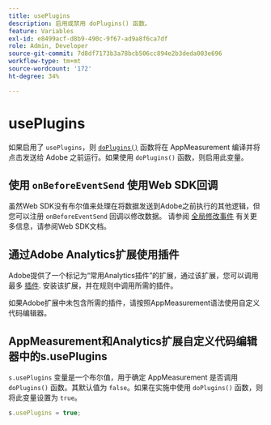 ```yaml
---
title: usePlugins
description: 启用或禁用 doPlugins() 函数。
feature: Variables
exl-id: e8499acf-d8b9-490c-9f67-ad9a8f6ca7df
role: Admin, Developer
source-git-commit: 7d8df7173b3a78bcb506cc894e2b3deda003e696
workflow-type: tm+mt
source-wordcount: '172'
ht-degree: 34%

---
```


# usePlugins

如果启用了 `usePlugins`，则 [`doPlugins()`](../functions/doplugins.md) 函数将在 AppMeasurement 编译并将点击发送给 Adobe 之前运行。如果使用 `doPlugins()` 函数，则启用此变量。

## 使用 `onBeforeEventSend` 使用Web SDK回调

虽然Web SDK没有布尔值来处理在将数据发送到Adobe之前执行的其他逻辑，但您可以注册 `onBeforeEventSend` 回调以修改数据。 请参阅 [全局修改事件](https://experienceleague.adobe.com/docs/experience-platform/edge/fundamentals/tracking-events.html#modifying-events-globally) 有关更多信息，请参阅Web SDK文档。

## 通过Adobe Analytics扩展使用插件

Adobe提供了一个标记为“常用Analytics插件”的扩展，通过该扩展，您可以调用最多 [插件](../plugins/impl-plugins.md). 安装该扩展，并在规则中调用所需的插件。

如果Adobe扩展中未包含所需的插件，请按照AppMeasurement语法使用自定义代码编辑器。

## AppMeasurement和Analytics扩展自定义代码编辑器中的s.usePlugins

`s.usePlugins` 变量是一个布尔值，用于确定 AppMeasurement 是否调用 `doPlugins()` 函数。其默认值为 `false`。如果在实施中使用 `doPlugins()` 函数，则将此变量设置为 `true`。

```js
s.usePlugins = true;
```
